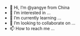 - 👋 Hi, I’m @yangye from China
- 👀 I’m interested in ...
- 🌱 I’m currently learning ...
- 💞️ I’m looking to collaborate on ...
- 📫 How to reach me ...

<!---
yangye-rvcore/yangye-rvcore is a ✨ special ✨ repository because its `README.md` (this file) appears on your GitHub profile.
You can click the Preview link to take a look at your changes.
--->
